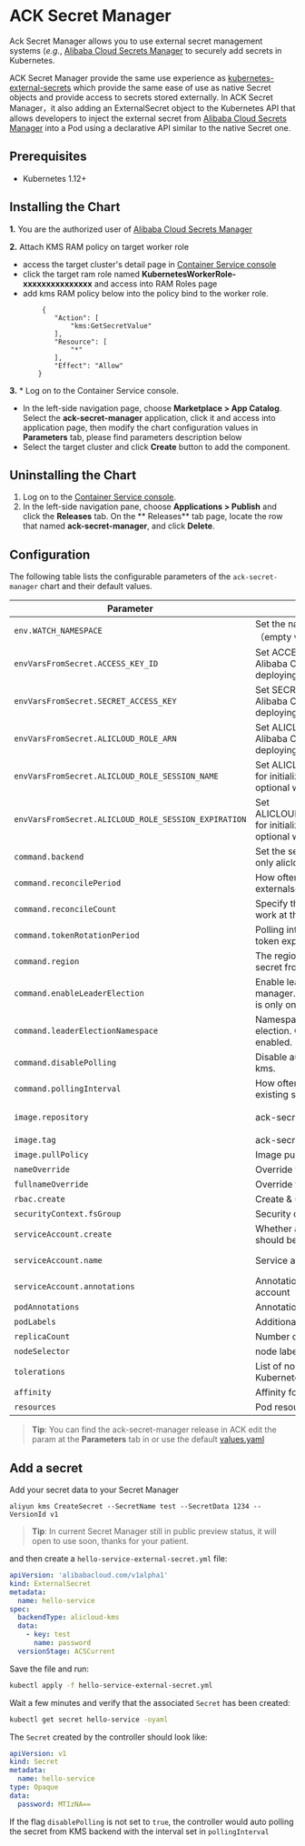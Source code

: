 # ACK Secret Manager

Ack Secret Manager allows you to use external secret management systems (*e.g.*, [Alibaba Cloud Secrets Manager](https://www.alibabacloud.com/help/doc-detail/152003.htm?spm=a2c63.p38356.b99.35.21571e37lyf0t2) to securely add secrets in Kubernetes. 

ACK Secret Manager provide the same use experience as [kubernetes-external-secrets](https://github.com/godaddy/kubernetes-external-secrets) which provide the same ease of use as native Secret objects and provide access to secrets stored externally. In ACK Secret Manager，it also adding an ExternalSecret object to the Kubernetes API that allows developers to inject the external secret from [Alibaba Cloud Secrets Manager](https://help.aliyun.com/document_detail/152001.html?spm=a2c4g.11174283.6.578.4e0f7c681F2t9V) into a Pod using a declarative API similar to the native Secret one.


## Prerequisites

* Kubernetes 1.12+

## Installing the Chart

**1.** You are the authorized user of [Alibaba Cloud Secrets Manager](https://www.alibabacloud.com/help/doc-detail/152003.htm?spm=a2c63.p38356.b99.35.21571e37lyf0t2)
 
**2.** Attach KMS RAM policy on target worker role

 - access the target cluster's detail page in [Container Service console](https://cs.console.aliyun.com/)
 - click the target ram role named **KubernetesWorkerRole-xxxxxxxxxxxxxxx** and access into RAM Roles page
 - add kms RAM policy below into the policy bind to the worker role.
 
 ```
         {
            "Action": [
                "kms:GetSecretValue"
            ],
            "Resource": [
                "*"
            ],
            "Effect": "Allow"
        }
 ```

**3.** * Log on to the      Container Service console.

* In the left-side navigation page, choose **Marketplace > App Catalog**. Select the **ack-secret-manager** application, click it and access into application page, then modify the chart configuration values in **Parameters** tab, please find parameters description below  
* Select the target cluster and click **Create** button to add the component.

## Uninstalling the Chart

1. Log on to the [Container Service console](https://cs.console.aliyun.com/).
2. In the left-side      navigation pane, choose **Applications      > Publish** and click the **Releases**      tab. On the ** Releases** tab page,      locate the row that named **ack-secret-manager**, and click **Delete**.


## Configuration

The following table lists the configurable parameters of the `ack-secret-manager` chart and their default values.

| Parameter                            | Description                                                  | Default                                                 |
| ------------------------------------ | ------------------------------------------------------------ | ------------------------------------------------------- |
| `env.WATCH_NAMESPACE`                     | Set the namespaces operator watch（empty value means all-namespaces）                    |                                           |
| `envVarsFromSecret.ACCESS_KEY_ID`     | Set ACCESS_KEY_ID for initializing Alibaba Cloud SDK client, require when deploying on ASK cluster     |                                                         |
| `envVarsFromSecret.SECRET_ACCESS_KEY`     | Set SECRET_ACCESS_KEY for initializing Alibaba Cloud SDK client, require when deploying on ASK cluster       |                                                         |
| `envVarsFromSecret.ALICLOUD_ROLE_ARN`     | Set ALICLOUD_ROLE_ARN for initializing Alibaba Cloud SDK client, optional when deploying on ASK cluster       |                                                         |
| `envVarsFromSecret.ALICLOUD_ROLE_SESSION_NAME`     | Set ALICLOUD_ROLE_SESSION_NAME for initializing Alibaba Cloud SDK client, optional when deploying on ASK cluster      |                                                         |
| `envVarsFromSecret.ALICLOUD_ROLE_SESSION_EXPIRATION`     | Set ALICLOUD_ROLE_SESSION_EXPIRATION for initializing Alibaba Cloud SDK client, optional when deploying on ASK cluster      |                                                         |
| `command.backend`                           | Set the secret management backend, only alicloud-kms supported                              | `alicloud-kms`                                                  |
| `command.reconcilePeriod`                        | How often the controller will re-queue externalsecret events           | `5s`                                                  |
| `command.reconcileCount`           | Specify the max concurrency reconcile work at the same time  | `1`          |
| `command.tokenRotationPeriod`   | Polling interval to check kms client sts token expiration time.           | `120s`                                                 |
| `command.region `                          | The region id where you want to pull the secret from             |                                 |
| `command.enableLeaderElection `     | Enable leader election for controller manager. Enabling this will ensure there is only one active controller manager.     |   true                                                      |
| `command.leaderElectionNamespace `     | Namespace used to perform leader election. Only used if leader election is enabled.    |   `kube-system`                                                   |
| `command.disablePolling `     | Disable auto polling external secret from kms.     |   false                                                      |
| `command.pollingInterval `     | How often the controller will sync existing secret from kms.     |   `120s`                                                      |
| `image.repository`                   | ack-secret-manager Image name                       | `acs/ack-secret-manager`                   |
| `image.tag`                          | ack-secret-manager Image tag | `v0.1.0`                                                 |
| `image.pullPolicy`                   | Image pull policy                                            | `Always`                                          |
| `nameOverride`                   | Override the name of app                                            | `nil`                                          |
| `fullnameOverride`                   | Override the full name of app                                            | `nil`                                          |
| `rbac.create`                        | Create & use RBAC resources                                  | `true`                                                  |
| `securityContext.fsGroup`            | Security context for the container                           | `{}`                                                    |
| `serviceAccount.create`              | Whether a new service account name should be created.        | `true`                                                  |
| `serviceAccount.name`                | Service account to be used.                                  | automatically generated                                 |
| `serviceAccount.annotations`         | Annotations to be added to service account                   | `nil`                                                   |
| `podAnnotations`                     | Annotations to be added to pods                              | `{}`                                                    |
| `podLabels`                          | Additional labels to be added to pods                        | `{}`                                                    |
| `replicaCount`                       | Number of replicas                                           | `1`                                                     |
| `nodeSelector`                       | node labels for pod assignment                               | `{}`                                                    |
| `tolerations`                        | List of node taints to tolerate (requires Kubernetes >= 1.6) | `[]`                                                    |
| `affinity`                           | Affinity for pod assignment                                  | `{}`                                                    |
| `resources`                          | Pod resource requests & limits                               | `{}`                                                    |


> **Tip**: You can find the ack-secret-manager release in ACK  edit the param at the **Parameters** tab in    or use the default [values.yaml](https://github.com/AliyunContainerService/ack-secret-manager/blob/master/charts/ack-secret-manager/values.yaml)

## Add a secret

Add your secret data to your Secret Manager 

```
aliyun kms CreateSecret --SecretName test --SecretData 1234 --VersionId v1

```

> **Tip**: In current Secret Manager still in public preview status, it will open to use soon, thanks for your patient.

and then create a `hello-service-external-secret.yml` file:

```yml
apiVersion: 'alibabacloud.com/v1alpha1'
kind: ExternalSecret
metadata:
  name: hello-service
spec:
  backendType: alicloud-kms
  data:
    - key: test
      name: password
  versionStage: ACSCurrent
```

Save the file and run:

```sh
kubectl apply -f hello-service-external-secret.yml
```

Wait a few minutes and verify that the associated `Secret` has been created:

```sh
kubectl get secret hello-service -oyaml
```

The `Secret` created by the controller should look like:

```yml
apiVersion: v1
kind: Secret
metadata:
  name: hello-service
type: Opaque
data:
  password: MTIzNA==
```
If the flag `disablePolling` is not set to `true`, the controller would auto polling the secret from KMS backend with the interval set in `pollingInterval` 